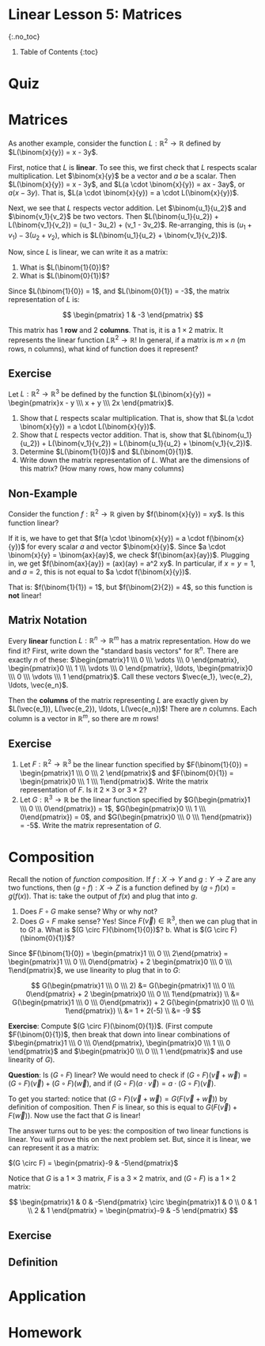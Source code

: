 # Linear Lesson 5: Matrices
{:.no_toc}

1. Table of Contents
{:toc}

# Quiz

# Matrices

As another example, consider the function $L : \mathbb{R}^2 \to \mathbb{R}$ defined by $L(\binom{x}{y}) = x - 3y$.

First, notice that $L$ is **linear**. To see this, we first check that $L$ respects scalar multiplication. Let $\binom{x}{y}$ be a vector and $a$ be a scalar. Then $L(\binom{x}{y}) = x - 3y$, and $L(a \cdot \binom{x}{y}) = ax - 3ay$, or $a(x - 3y)$. That is, $L(a \cdot \binom{x}{y}) = a \cdot L(\binom{x}{y})$.

Next, we see that $L$ respects vector addition. Let $\binom{u_1}{u_2}$ and $\binom{v_1}{v_2}$ be two vectors. Then $L(\binom{u_1}{u_2}) + L(\binom{v_1}{v_2}) = (u_1 - 3u_2) + (v_1 - 3v_2)$. Re-arranging, this is $(u_1 + v_1) - 3(u_2 + v_2)$, which is $L(\binom{u_1}{u_2} + \binom{v_1}{v_2})$.

Now, since $L$ is linear, we can write it as a matrix:

1. What is $L(\binom{1}{0})$?
2. What is $L(\binom{0}{1})$?

Since $L(\binom{1}{0}) = 1$, and $L(\binom{0}{1}) = -3$, the matrix representation of $L$ is:

$$
\begin{pmatrix}
1 & -3
\end{pmatrix}
$$

This matrix has 1 **row** and 2 **columns**. That is, it is a $1 \times 2$ matrix. It represents the linear function $L \mathbb{R}^2 \to \mathbb{R}$! In general, if a matrix is $m \times n$ (m rows, n columns), what kind of function does it represent?

## Exercise

Let $L : \mathbb{R}^2 \to \mathbb{R}^3$ be defined by the function $L(\binom{x}{y}) = \begin{pmatrix}x - y \\\ x + y \\\ 2x \end{pmatrix}$.

1. Show that $L$ respects scalar multiplication. That is, show that $L(a \cdot \binom{x}{y}) = a \cdot L(\binom{x}{y})$.
2. Show that $L$ respects vector addition. That is, show that $L(\binom{u_1}{u_2}) + L(\binom{v_1}{v_2}) = L(\binom{u_1}{u_2} + \binom{v_1}{v_2})$.
3. Determine $L(\binom{1}{0})$ and $L(\binom{0}{1})$.
4. Write down the matrix representation of $L$. What are the dimensions of this matrix? (How many rows, how many columns)

## Non-Example

Consider the function $f : \mathbb{R}^2 \to \mathbb{R}$ given by $f(\binom{x}{y}) = xy$. Is this function linear?

If it is, we have to get that $f(a \cdot \binom{x}{y}) = a \cdot f(\binom{x}{y})$ for every scalar $a$ and vector $\binom{x}{y}$. Since $a \cdot \binom{x}{y} = \binom{ax}{ay}$, we check $f(\binom{ax}{ay})$. Plugging in, we get $f(\binom{ax}{ay}) = (ax)(ay) = a^2 xy$. In particular, if $x = y = 1$, and $a = 2$, this is not equal to $a \cdot f(\binom{x}{y})$.

That is: $f(\binom{1}{1}) = 1$, but $f(\binom{2}{2}) = 4$, so this function is **not** linear!

## Matrix Notation

Every **linear** function $L : \mathbb{R}^n \to \mathbb{R}^m$ has a matrix representation. How do we find it? First, write down the "standard basis vectors" for $\mathbb{R}^n$. There are exactly $n$ of these: $\begin{pmatrix}1 \\\ 0 \\\ \vdots \\\ 0 \end{pmatrix}, \begin{pmatrix}0 \\\ 1 \\\ \vdots \\\ 0 \end{pmatrix}, \ldots, \begin{pmatrix}0 \\\ 0 \\\ \vdots \\\ 1 \end{pmatrix}$. Call these vectors $\vec{e_1}, \vec{e_2}, \ldots, \vec{e_n}$.

Then the **columns** of the matrix representing $L$ are exactly given by $L(\vec{e_1}), L(\vec{e_2}), \ldots, L(\vec{e_n})$! There are $n$ columns. Each column is a vector in $\mathbb{R}^m$, so there are $m$ rows!

## Exercise

1. Let $F : \mathbb{R}^2 \to \mathbb{R}^3$ be the linear function specified by $F(\binom{1}{0}) = \begin{pmatrix}1 \\\ 0 \\\ 2 \end{pmatrix}$ and $F(\binom{0}{1}) = \begin{pmatrix}0 \\\ 1 \\\ 1\end{pmatrix}$. Write the matrix representation of $F$. Is it $2 \times 3$ or $3 \times 2$?
2. Let $G : \mathbb{R}^3 \to \mathbb{R}$ be the linear function specified by $G(\begin{pmatrix}1 \\\ 0 \\\ 0\end{pmatrix}) = 1$, $G(\begin{pmatrix}0 \\\ 1 \\\ 0\end{pmatrix}) = 0$, and $G(\begin{pmatrix}0 \\\ 0 \\\ 1\end{pmatrix}) = -5$. Write the matrix representation of $G$.

# Composition

Recall the notion of *function composition*. If $f : X \to Y$ and $g : Y \to Z$ are any two functions, then $(g \circ f) : X \to Z$ is a function defined by $(g \circ f)(x) = g(f(x))$. That is: take the output of $f(x)$ and plug that into $g$.

1. Does $F \circ G$ make sense? Why or why not?
2. Does $G \circ F$ make sense? Yes! Since $F(\vec{v}) \in \mathbb{R}^3$, then we can plug that in to $G$!
   a. What is $(G \circ F)(\binom{1}{0})$?
   b. What is $(G \circ F)(\binom{0}{1})$?

Since $F(\binom{1}{0}) = \begin{pmatrix}1 \\\ 0 \\\ 2\end{pmatrix} = \begin{pmatrix}1 \\\ 0 \\\ 0\end{pmatrix} + 2 \begin{pmatrix}0 \\\ 0 \\\ 1\end{pmatrix}$, we use linearity to plug that in to $G$:

$$
G(\begin{pmatrix}1 \\\ 0 \\\ 2) &= G(\begin{pmatrix}1 \\\ 0 \\\ 0\end{pmatrix} + 2 \begin{pmatrix}0 \\\ 0 \\\ 1\end{pmatrix}) \\
&= G(\begin{pmatrix}1 \\\ 0 \\\ 0\end{pmatrix}) + 2 G(\begin{pmatrix}0 \\\ 0 \\\ 1\end{pmatrix}) \\
&= 1 + 2(-5) \\
&= -9
$$

**Exercise**: Compute $(G \circ F)(\binom{0}{1})$. (First compute $F(\binom{0}{1})$, then break that down into linear combinations of $\begin{pmatrix}1 \\\ 0 \\\ 0\end{pmatrix}, \begin{pmatrix}0 \\\ 1 \\\ 0 \end{pmatrix}$ and $\begin{pmatrix}0 \\\ 0 \\\ 1 \end{pmatrix}$ and use linearity of $G$).

**Question**: Is $(G \circ F)$ linear? We would need to check if $(G \circ F)(\vec{v} + \vec{w}) = (G \circ F)(\vec{v}) + (G \circ F)(\vec{w})$, and if $(G \circ F)(a \cdot \vec{v}) = a \cdot (G \circ F)(\vec{v})$.

To get you started: notice that $(G \circ F)(\vec{v} + \vec{w}) = G(F(\vec{v} + \vec{w}))$ by definition of composition. Then $F$ is linear, so this is equal to $G(F(\vec{v}) + F(\vec{w}))$. Now use the fact that $G$ is linear!

The answer turns out to be yes: the composition of two linear functions is linear. You will prove this on the next problem set. But, since it is linear, we can represent it as a matrix:

$(G \circ F) = \begin{pmatrix}-9 & -5\end{pmatrix}$

Notice that $G$ is a $1 \times 3$ matrix, $F$ is a $3 \times 2$ matrix, and $(G \circ F)$ is a $1 \times 2$ matrix:

$$
\begin{pmatrix}1 & 0 & -5\end{pmatrix} \circ \begin{pmatrix}1 & 0 \\ 0 & 1 \\ 2 & 1 \end{pmatrix} = \begin{pmatrix}-9 & -5 \end{pmatrix}
$$

## Exercise

## Definition

# Application

# Homework
